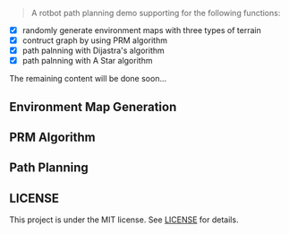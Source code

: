 > A rotbot path planning demo supporting for the following functions:

- [x] randomly generate environment maps with three types of terrain
- [x] contruct graph by using PRM algorithm
- [x] path palnning with Dijastra's algorithm
- [x] path palnning with A Star algorithm

The remaining content will be done soon...

## Environment Map Generation

## PRM Algorithm

## Path Planning

## LICENSE
This project is under the MIT license. See [LICENSE](LICENSE) for details.
